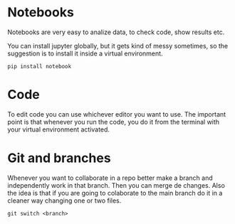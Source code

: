 # Notebooks

Notebooks are very easy to analize data, to check code, show results etc. 

You can install jupyter globally, but it gets kind of messy sometimes, so the suggestion is to install it inside a virtual environment. 

```
pip install notebook
```


# Code

To edit code you can use whichever editor you want to use. The important point is that whenever you run the code, you do it from the terminal with your virtual environment activated. 


# Git and branches

Whenever you want to collaborate in a repo better make a branch and independently work in that branch. Then you can merge de changes. Also the idea is that if you are going to colaborate to the main branch do it in a cleaner way changing one or two files.

```
git switch <branch>
```


